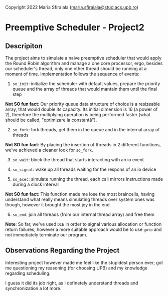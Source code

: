 Copyright 2022 Maria Sfiraiala (maria.sfiraiala@stud.acs.upb.ro)

# Preemptive Scheduler - Project2

## Descripiton

The project aims to simulate a naive preemptive scheduler that would apply the Round Robin algorithm and manage a one core processor, ergo, besides our scheduler's thread, only one other thread should be running at a moment of time.
Implementation follows the sequence of events:

1. `so_init`: initialize the scheduler with default values, prepare the priority queue and the array of threads that would mantain them until the final step

**Not SO fun fact**: Our priority queue data structure of choice is a resizeable array, that would double its capacity.
Its initial dimension is 16 (a power of 2), therefore the multiplying operation is being performed faster (what should be called, "optimizare la constantă").

2. `so_fork`: fork threads, get them in the queue and in the internal array of threads

**Not SO fun fact**: By placing the insertion of threads in 2 different functions, we've achieved a cleaner look for `so_fork`.

3. `so_wait`: block the thread that starts interacting with an io event

4. `so_signal`: wake up all threads waiting for the respons of an io device

5. `so_exec`: simulate running the thread, each call mirrors instructions made during a clock interval

**Not SO fun fact**: This function made me lose the most braincells, having understand what really means simulating threads over system ones was though, however it brought the most joy in the end.

6. `so_end`: join all threads (from our internal thread array) and free them

**Note**: So far, we've used `DIE` in order to signal various allocation or function return failures, however a more suitable approach would be to use `goto` and not immediately terminate our program.

## Observations Regarding the Project

Interesting project however made me feel like the stupidest person ever; got me questioning my reasoning (for choosing UPB) and my knowledge regarding scheduling.

I guess it did its job right, as I definetely understand threads and synchronization a lot more.
